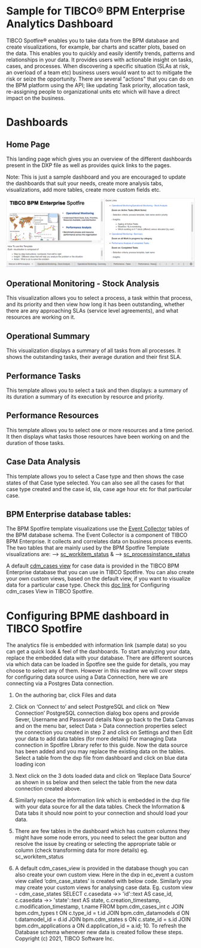 # Sample for TIBCO® BPM Enterprise Analytics Dashboard 

TIBCO Spotfire® enables you to take data from the BPM database and create visualizations, for example, bar charts and scatter plots, based on the data. This enables you to quickly and easily identify trends, patterns and relationships in your data. It provides users with actionable insight on tasks, cases, and processes. When discovering a specific situation (SLAs at risk, an overload of a team etc) business users would want to act to mitigate the risk or seize the opportunity. There are several "actions" that you can do on the BPM platform using the API;  like updating Task priority, allocation task, re-assigning people to organizational units etc which will have a direct impact on the business.

# Dashboards

## Home Page
This landing page which gives you an overview of the different dashboards present in the DXP file as well as provides quick links to the pages. 

Note: This is just a sample dashboard and you are encouraged to update the dashboards that suit your needs, create more analysis tabs, visualizations, add more tables, create more custom fields etc.

![ ](import-screenshots/1.png)

## Operational Monitoring - Stock Analysis
This visualization allows you to select a process, a task within that process, and its priority and then view how long it has been outstanding, whether there are any approaching SLAs (service level agreements), and what resources are working on it.

## Operational Summary
This visualization displays a summary of all tasks from all processes. It shows the outstanding tasks, their average duration and their first SLA.

## Performance Tasks
This template allows you to select a task and then displays:
a summary of its duration
a summary of its execution by resource and priority.

## Performance Resources
This template allows you to select one or more resources and a time period. It then displays what tasks those resources have been working on and the duration of those tasks.

## Case Data Analysis
This template allows you to select a Case type and then shows the case states of that Case type selected. You can also see all the cases for that case type created and the case id, sla, case age hour etc for that particular case.


## BPM Enterprise database tables:
The BPM Spotfire template visualizations use the [Event Collector](https://docs.tibco.com/pub/bpme/5.0.0/doc/html/GUID-386D6A92-D8ED-4F35-9C66-89656C72DD11.html) tables of the BPM database schema. The Event Collector is a component of TIBCO BPM Enterprise. It collects and correlates data on business process events. 
The two tables that are mainly used by the BPM Spotfire Template visualizations are:
--> [sc_workitem_status](https://docs.tibco.com/pub/bpme/5.0.0/doc/html/GUID-A951223F-C811-4E15-905F-E683D262A4F2.html) & 
--> [sc_processinstance_status](https://docs.tibco.com/pub/bpme/5.0.0/doc/html/GUID-16C91156-D703-427A-A6DE-E97D44FC1F48.html)

A default [cdm_cases view](https://docs.tibco.com/pub/bpme/5.0.0/doc/html/GUID-F5A41E27-E684-465B-B03A-2F2A89DEE3CF.html) for case data is provided in the TIBCO BPM Enterprise database that you can use in TIBCO Spotfire. You can also create your own custom views, based on the default view, if you want to visualize data for a particular case type. Check this [doc link](https://docs.tibco.com/pub/bpme/5.0.0/doc/html/GUID-A2CFC45E-C6B2-406E-9387-4DBD0B6B866F.html) for Configuring cdm_cases View in TIBCO Spotfire. 



# Configuring BPME dashboard in TIBCO Spotfire

The analytics file is embedded with information link (sample data) so you can get a quick look & feel of the dashboards. To start analyzing your data, replace the embedded data with your database. 
There are different sources via which data can be loaded in Spotfire see the guide for details, you may choose to select any of them. However in this readme we will cover steps for configuring data source using a Data Connection, here we are connecting via a Postgres Data connection.

 
1. On the authoring bar, click Files and data 
2. Click on ‘Connect to’ and select PostgreSQL and click on ‘New Connection’
PostgreSQL connection dialog box opens and provide Sever, Username and Password details
Now go back to the Data Canvas and on the menu bar, select Data > Data connection properties select the connection you created in step 2 and click on Settings and then Edit your data to add data tables (for more details)
For managing Data connection in Spotfire Library refer to this guide.
Now the data source has been added and you may replace the existing data on the tables. Select a table from the dxp file from dashboard and click on blue data loading icon

6. Next click on the 3 dots loaded data and click on ‘Replace Data Source’ as shown in ss below and then select the table from the new data connection created above.

7. Similarly replace the information link which is embedded in the dxp file with your data source for all the data tables. Check the Information & Data tabs it should now point to your connection and should load your data.

8. There are few tables in the dashboard which has custom columns they might have some node errors, you need to select the gear button and resolve the issue by creating or selecting the appropriate table or column (check transforming data for more details)
eg. sc_workitem_status

9. A default cdm_cases_view is provided in the database though you can also create your own custom view. Here in the dxp in ec_event a custom view called ‘cdm_case_states’ is created with below code. Similarly you may create your custom views for analysing case data.
Eg. custom view - cdm_case_states
SELECT c.casedata ->> 'id'::text AS case_id,
c.casedata ->> 'state'::text AS state,
	c.creation_timestamp,
	c.modification_timestamp,
	t.name
   FROM bpm.cdm_cases_int c
 	JOIN bpm.cdm_types t ON c.type_id = t.id
 	JOIN bpm.cdm_datamodels d ON t.datamodel_id = d.id
 	JOIN bpm.cdm_states s ON c.state_id = s.id
 	JOIN bpm.cdm_applications a ON d.application_id = a.id;
             10. To refresh the Database schema whenever new data is created follow these steps.
Copyright (c) 2021, TIBCO Software Inc.
 
